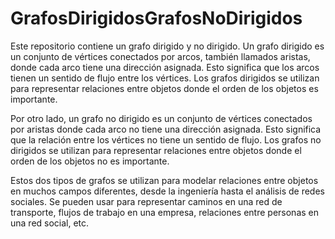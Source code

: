 # GrafosDirigidosGrafosNoDirigidos
Este repositorio contiene un grafo dirigido y no dirigido. Un grafo dirigido es un conjunto de vértices conectados por arcos, también llamados aristas, donde cada arco tiene una dirección asignada. Esto significa que los arcos tienen un sentido de flujo entre los vértices. Los grafos dirigidos se utilizan para representar relaciones entre objetos donde el orden de los objetos es importante.

Por otro lado, un grafo no dirigido es un conjunto de vértices conectados por aristas donde cada arco no tiene una dirección asignada. Esto significa que la relación entre los vértices no tiene un sentido de flujo. Los grafos no dirigidos se utilizan para representar relaciones entre objetos donde el orden de los objetos no es importante.

Estos dos tipos de grafos se utilizan para modelar relaciones entre objetos en muchos campos diferentes, desde la ingeniería hasta el análisis de redes sociales. Se pueden usar para representar caminos en una red de transporte, flujos de trabajo en una empresa, relaciones entre personas en una red social, etc.
